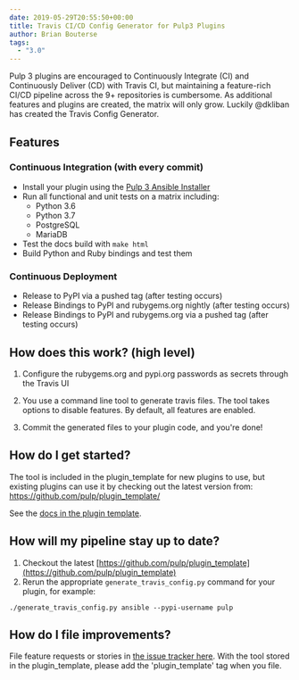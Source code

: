 ```yaml
---
date: 2019-05-29T20:55:50+00:00
title: Travis CI/CD Config Generator for Pulp3 Plugins
author: Brian Bouterse
tags:
  - "3.0"
---
```

<!-- more -->
Pulp 3 plugins are encouraged to Continuously Integrate (CI) and Continuously Deliver (CD) with
Travis CI, but maintaining a feature-rich CI/CD pipeline across the 9+ repositories is cumbersome.
As additional features and plugins are created, the matrix will only grow. Luckily @dkliban has
created the Travis Config Generator.


## Features

### Continuous Integration (with every commit)

* Install your plugin using the [Pulp 3 Ansible Installer](https://github.com/pulp/pulp_installer)
* Run all functional and unit tests on a matrix including:
  * Python 3.6
  * Python 3.7
  * PostgreSQL
  * MariaDB
* Test the docs build with `make html`
* Build Python and Ruby bindings and test them

### Continuous Deployment

* Release to PyPI via a pushed tag (after testing occurs)
* Release Bindings to PyPI and rubygems.org nightly (after testing occurs)
* Release Bindings to PyPI and rubygems.org via a pushed tag (after testing occurs)


## How does this work? (high level)

1. Configure the rubygems.org and pypi.org passwords as secrets through the Travis UI

2. You use a command line tool to generate travis files. The tool takes options to disable features.
   By default, all features are enabled.

3. Commit the generated files to your plugin code, and you're done!


## How do I get started?

The tool is included in the plugin_template for new plugins to use, but existing plugins can use it
by checking out the latest version from: https://github.com/pulp/plugin_template/

See the [docs in the plugin template](https://github.com/pulp/plugin_template#travis-configuration).


## How will my pipeline stay up to date?

1. Checkout the latest [https://github.com/pulp/plugin_template](https://github.com/pulp/plugin_template)
2. Rerun the appropriate `generate_travis_config.py` command for your plugin, for example:

```
./generate_travis_config.py ansible --pypi-username pulp
```


## How do I file improvements?

File feature requests or stories in [the issue tracker here](https://pulp.plan.io/issues/new). With
the tool stored in the plugin_template, please add the 'plugin_template' tag when you file.
